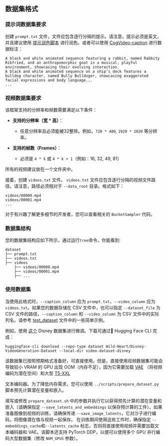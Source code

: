 ## 数据集格式

### 提示词数据集要求

创建 `prompt.txt` 文件，文件应包含逐行分隔的提示。请注意，提示必须是英文，并且建议使用 [提示润色脚本](https://github.com/THUDM/CogVideo/blob/main/inference/convert_demo.py) 进行润色。或者可以使用 [CogVideo-caption](https://huggingface.co/THUDM/cogvlm2-llama3-caption) 进行数据标注：

```
A black and white animated sequence featuring a rabbit, named Rabbity Ribfried, and an anthropomorphic goat in a musical, playful environment, showcasing their evolving interaction.
A black and white animated sequence on a ship’s deck features a bulldog character, named Bully Bulldoger, showcasing exaggerated facial expressions and body language...
...
```

### 视频数据集要求

该框架支持的分辨率和帧数需要满足以下条件：

- **支持的分辨率（宽 * 高）**：
    - 任意分辨率且必须能被32整除。例如，`720 * 480`, `1920 * 1020` 等分辨率。

- **支持的帧数（Frames）**：
    - 必须是 `4 * k` 或 `4 * k + 1`（例如：16, 32, 49, 81）

所有的视频建议放在一个文件夹中。


接着，创建 `videos.txt` 文件。 `videos.txt` 文件应包含逐行分隔的视频文件路径。请注意，路径必须相对于 `--data_root` 目录。格式如下：

```
videos/00000.mp4
videos/00001.mp4
...
```

对于有兴趣了解更多细节的开发者，您可以查看相关的 `BucketSampler` 代码。

### 数据集结构

您的数据集结构应如下所示，通过运行`tree`命令，你能看到:

```
dataset
├── prompt.txt
├── videos.txt
├── videos
    ├── videos/00000.mp4
    ├── videos/00001.mp4
    ├── ...
```

### 使用数据集

当使用此格式时，`--caption_column` 应为 `prompt.txt`，`--video_column` 应为 `videos.txt`。如果您的数据存储在 CSV
文件中，也可以指定 `--dataset_file` 为 CSV 文件的路径，`--caption_column` 和 `--video_column` 为 CSV
文件中的实际列名。请参考 [test_dataset](../tests/test_dataset.py) 文件中的一些简单示例。

例如，使用 [这个](https://huggingface.co/datasets/Wild-Heart/Disney-VideoGeneration-Dataset) Disney 数据集进行微调。下载可通过🤗
Hugging Face CLI 完成：

```
huggingface-cli download --repo-type dataset Wild-Heart/Disney-VideoGeneration-Dataset --local-dir video-dataset-disney
```

该数据集已按照预期格式准备好，可直接使用。但是，直接使用视频数据集可能会导致较小 VRAM 的 GPU 出现
OOM（内存不足），因为它需要加载 [VAE](https://huggingface.co/THUDM/CogVideoX-5b/tree/main/vae)
（将视频编码为潜在空间）和大型 [T5-XXL](https://huggingface.co/google/t5-v1_1-xxl/)

文本编码器。为了降低内存需求，您可以使用 `../scripts/prepare_dataset.py` 脚本预先计算潜在变量和嵌入。

填写或修改 `prepare_dataset.sh` 中的参数并执行它以获得预先计算的潜在变量和嵌入（请确保指定 `--save_latents_and_embeddings`
以保存预计算的工件）。如果准备图像到视频的训练，请确保传递 `--save_image_latents`，它对沙子进行编码，将图像潜在值与视频一起保存。
在训练期间使用这些工件时，确保指定 `--embeddings_cache`和`--latents_cache` 标志，否则将直接使用视频并需要加载文本编码器和
VAE。该脚本还支持 PyTorch DDP，以便可以使用多个 GPU 并行编码大型数据集（修改 `NUM_GPUS` 参数）。
